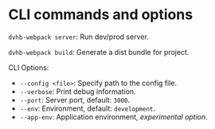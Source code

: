 # CLI commands and options

`dvhb-webpack server`: Run dev/prod server.

`dvhb-webpack build`: Generate a dist bundle for project.

CLI Options:

* `--config <file>`: Specify path to the config file.
* `--verbose`: Print debug information.
* `--port`: Server port, default: `3000`.
* `--env`: Environment, default: `development`.
* `--app-env`: Application environment, _experimental option_.
